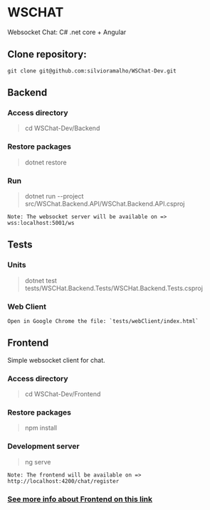 # WSCHAT

Websocket Chat: C# .net core + Angular 

## Clone repository:

```
git clone git@github.com:silvioramalho/WSChat-Dev.git
```

## Backend

### Access directory

> cd WSChat-Dev/Backend

### Restore packages

> dotnet restore

### Run

> dotnet run --project src/WSChat.Backend.API/WSChat.Backend.API.csproj

`Note: The websocket server will be available on => wss:localhost:5001/ws`

## Tests

### Units

> dotnet test tests/WSCHat.Backend.Tests/WSCHat.Backend.Tests.csproj

### Web Client

    Open in Google Chrome the file: `tests/webClient/index.html`


## Frontend

Simple websocket client for chat.

### Access directory

> cd WSChat-Dev/Frontend

### Restore packages

> npm install

### Development server

> ng serve

`Note: The frontend will be available on => http://localhost:4200/chat/register`

### [See more info about Frontend on this link](Frontend/README.md)




